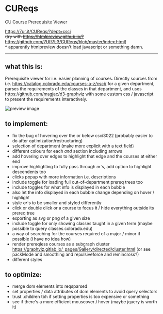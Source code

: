 # CUReqs
CU Course Prerequisite Viewer

https://7ur.it/CUReqs/?dept=csci \
~~(try with https://htmlpreview.github.io/?https://github.com/7UR7L3/CUReqs/blob/master/index.html)~~ \
^ apparently htmlpreview doesn't load javascript or something damn.


---

## what this is:

Prerequisite viewer for i.e. easier planning of courses. Directly sources from i.e. https://catalog.colorado.edu/courses-a-z/csci/ for a given department, parses the requirements of the classes in that department, and uses https://github.com/magjac/d3-graphviz with some custom css / javascript to present the requirements interactively.

![preview image](https://i.vgy.me/dxDNhc.png)


## to implement:

- fix the bug of hovering over the or below csci3022 (probably easier to do after optimization/restructuring)
- selection of department (make more explicit with a text field)
- different colours for each _and_ section including arrows
- add hovering over edges to highlight that edge and the courses at either end
- improve highlighting to fully pass through _or_'s, add option to highlight descendents too
- clicks popup with more information i.e. descriptions
- include toggle for loading full out-of-department prereq trees too
- include toggles for what info is displayed in each bubble
- also let the info displayed in each bubble change depending on hover / highlight
- style _or_'s to be smaller and styled differently
- click or double click or a course to focus it / hide everything outside its prereq tree
- exporting as svg or png of a given size
- include toggle for only showing classes taught in a given term (maybe possible to query classes.colorado.edu)
- a way of searching for the courses required of a major / minor if possible (i have no idea how)
- render prereqless courses as a subgraph cluster https://graphviz.gitlab.io/_pages/Gallery/directed/cluster.html (or see packMode and smoothing and repulsiveforce and remincross?)
- different styles


## to optimize:

- merge dom elements into reqsparsed
- set properties / data attributes of dom elements to avoid query selectors
- trust .children tbh if setting properties is too expensive or something
- see if there's a more efficient mouseover / hover (maybe jquery is worth it)